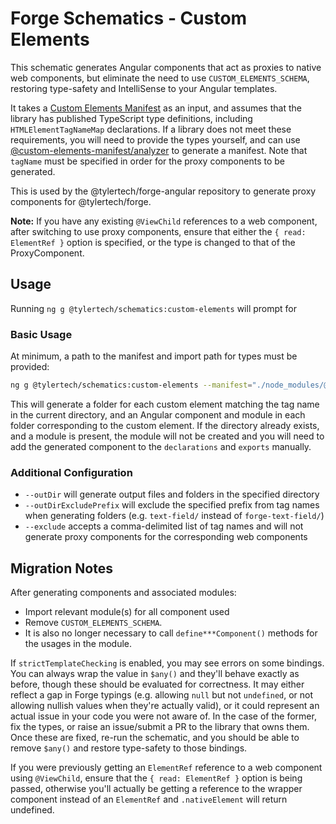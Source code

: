 # Forge Schematics - Custom Elements

This schematic generates Angular components that act as proxies to native web components, but eliminate the need to use `CUSTOM_ELEMENTS_SCHEMA`, restoring type-safety and IntelliSense to your Angular templates.

It takes a [Custom Elements Manifest](https://github.com/webcomponents/custom-elements-manifest) as an input, and assumes that the library has published TypeScript type definitions, including `HTMLElementTagNameMap` declarations.  If a library does not meet these requirements, you will need to provide the types yourself, and can use [@custom-elements-manifest/analyzer](https://www.npmjs.com/package/@custom-elements-manifest/analyzer) to generate a manifest.  Note that `tagName` must be specified in order for the proxy components to be generated.

This is used by the @tylertech/forge-angular repository to generate proxy components for @tylertech/forge.

**Note:** If you have any existing `@ViewChild` references to a web component, after switching to use proxy components, ensure that either the `{ read: ElementRef }` option is specified, or the type is changed to that of the ProxyComponent.

## Usage

Running `ng g @tylertech/schematics:custom-elements` will prompt for

### Basic Usage

At minimum, a path to the manifest and import path for types must be provided:

```sh
ng g @tylertech/schematics:custom-elements --manifest="./node_modules/@tylertech/forge/custom-elements.json" --import-path "@tylertech/forge"
```

This will generate a folder for each custom element matching the tag name in the current directory, and an Angular component and module in each folder corresponding to the custom element.  If the directory already exists, and a module is present, the module will not be created and you will need to add the generated component to the `declarations` and `exports` manually.

### Additional Configuration

* `--outDir` will generate output files and folders in the specified directory
* `--outDirExcludePrefix` will exclude the specified prefix from tag names when generating folders (e.g. `text-field/` instead of `forge-text-field/`)
* `--exclude` accepts a comma-delimited list of tag names and will not generate proxy components for the corresponding web components


## Migration Notes

After generating components and associated modules:
-   Import relevant module(s) for all component used
-   Remove `CUSTOM_ELEMENTS_SCHEMA`.
-   It is also no longer necessary to call `define***Component()` methods for the usages in the module.

If `strictTemplateChecking` is enabled, you may see errors on some bindings.  You can always wrap the value in `$any()` and they'll behave exactly as before, though these should be evaluated for correctness.  It may either reflect a gap in Forge typings (e.g. allowing `null` but not `undefined`, or not allowing nullish values when they're actually valid), or it could represent an actual issue in your code you were not aware of.  In the case of the former, fix the types, or raise an issue/submit a PR to the library that owns them.  Once these are fixed, re-run the schematic, and you should be able to remove `$any()` and restore type-safety to those bindings.

If you were previously getting an `ElementRef` reference to a web component using `@ViewChild`, ensure that the `{ read: ElementRef }` option is being passed, otherwise you'll actually be getting a reference to the wrapper component instead of an `ElementRef` and `.nativeElement` will return undefined.